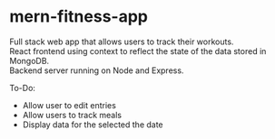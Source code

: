 # mern-fitness-app
Full stack web app that allows users to track their workouts.  
React frontend using context to reflect the state of the data stored in MongoDB.  
Backend server running on Node and Express.

To-Do:
- Allow user to edit entries
- Allow users to track meals
- Display data for the selected the date
